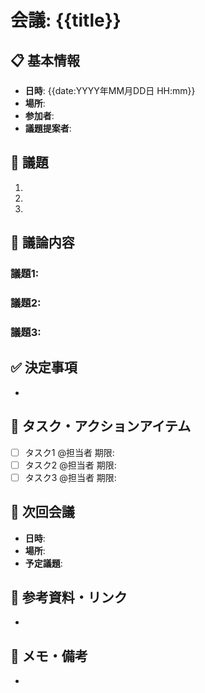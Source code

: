 # 会議: {{title}}

## 📋 基本情報
- **日時**: {{date:YYYY年MM月DD日 HH:mm}}
- **場所**: 
- **参加者**: 
- **議題提案者**: 

## 📝 議題
1. 
2. 
3. 

## 💬 議論内容
### 議題1: 

### 議題2: 

### 議題3: 

## ✅ 決定事項
- 

## 📌 タスク・アクションアイテム
- [ ] タスク1 @担当者 期限:
- [ ] タスク2 @担当者 期限:
- [ ] タスク3 @担当者 期限:

## 📅 次回会議
- **日時**: 
- **場所**: 
- **予定議題**: 

## 📎 参考資料・リンク
- 

## 📓 メモ・備考
- 
